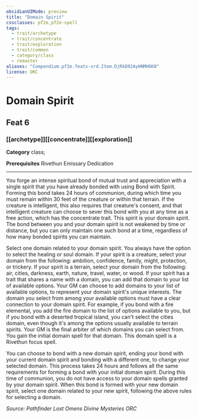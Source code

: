 ```yaml
---
obsidianUIMode: preview
title: "Domain Spirit"
cssclasses: pf2e,pf2e-spell
tags:
  - trait/archetype
  - trait/concentrate
  - trait/exploration
  - trait/common
  - category/class
  - remaster
aliases: "Compendium.pf2e.feats-srd.Item.DjRkD92AyHNMHOK8"
license: ORC
---
```

# Domain Spirit
## Feat 6
### [[archetype]][[concentrate]][[exploration]]

**Category** class; 



**Prerequisites** Rivethun Emissary Dedication
* * *
You forge an intense spiritual bond of mutual trust and appreciation with a single spirit that you have already bonded with using Bond with Spirit. Forming this bond takes 24 hours of communion, during which time you must remain within 30 feet of the creature or within that terrain. If the creature is intelligent, this also requires that creature's consent, and that intelligent creature can choose to sever this bond with you at any time as a free action, which has the concentrate trait. This spirit is your domain spirit. The bond between you and your domain spirit is not weakened by time or distance, but you can only maintain one such bond at a time, regardless of how many bonded spirits you can maintain.

Select one domain related to your domain spirit. You always have the option to select the healing or soul domain. If your spirit is a creature, select your domain from the following: ambition, confidence, family, might, protection, or trickery. If your spirit is a terrain, select your domain from the following: air, cities, darkness, earth, nature, travel, water, or wood. If your spirit has a trait that shares a name with a domain, you can add that domain to your list of available options. Your GM can choose to add domains to your list of available options, to represent your domain spirit's unique interests. The domain you select from among your available options must have a clear connection to your domain spirit. For example, if you bond with a fire elemental, you add the fire domain to the list of options available to you, but if you bond with a deserted tropical island, you can't select the cities domain, even though it's among the options usually available to terrain spirits. Your GM is the final arbiter of which domains you can select from. You gain the initial domain spell for that domain. This domain spell is a Rivethun focus spell.

You can choose to bond with a new domain spirit, ending your bond with your current domain spirit and bonding with a different one, to change your selected domain. This process takes 24 hours and follows all the same requirements for forming a bond with your initial domain spirit. During this time of communion, you do not have access to your domain spells granted by your domain spirit. When this bond is formed with your new domain spirit, select one domain related to your new spirit, following the above rules for selecting a domain.

*Source: Pathfinder Lost Omens Divine Mysteries*
*ORC*